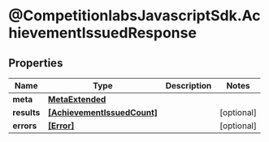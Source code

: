 # @CompetitionlabsJavascriptSdk.AchievementIssuedResponse

## Properties

Name | Type | Description | Notes
------------ | ------------- | ------------- | -------------
**meta** | [**MetaExtended**](MetaExtended.md) |  | 
**results** | [**[AchievementIssuedCount]**](AchievementIssuedCount.md) |  | [optional] 
**errors** | [**[Error]**](Error.md) |  | [optional] 


